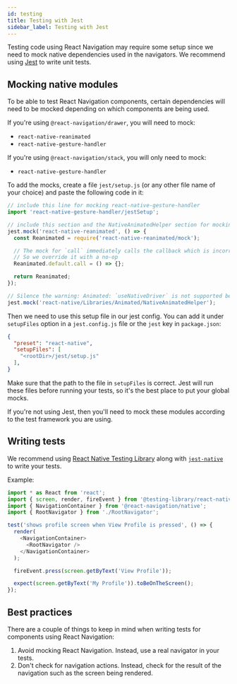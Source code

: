 ```yaml
---
id: testing
title: Testing with Jest
sidebar_label: Testing with Jest
---
```


Testing code using React Navigation may require some setup since we need to mock native dependencies used in the navigators. We recommend using [Jest](https://jestjs.io) to write unit tests.

## Mocking native modules

To be able to test React Navigation components, certain dependencies will need to be mocked depending on which components are being used.

If you're using `@react-navigation/drawer`, you will need to mock:

- `react-native-reanimated`
- `react-native-gesture-handler`

If you're using `@react-navigation/stack`, you will only need to mock:

- `react-native-gesture-handler`

To add the mocks, create a file `jest/setup.js` (or any other file name of your choice) and paste the following code in it:

```js
// include this line for mocking react-native-gesture-handler
import 'react-native-gesture-handler/jestSetup';

// include this section and the NativeAnimatedHelper section for mocking react-native-reanimated
jest.mock('react-native-reanimated', () => {
  const Reanimated = require('react-native-reanimated/mock');

  // The mock for `call` immediately calls the callback which is incorrect
  // So we override it with a no-op
  Reanimated.default.call = () => {};

  return Reanimated;
});

// Silence the warning: Animated: `useNativeDriver` is not supported because the native animated module is missing
jest.mock('react-native/Libraries/Animated/NativeAnimatedHelper');
```

Then we need to use this setup file in our jest config. You can add it under `setupFiles` option in a `jest.config.js` file or the `jest` key in `package.json`:

```json
{
  "preset": "react-native",
  "setupFiles": [
    "<rootDir>/jest/setup.js"
  ],
}
```

Make sure that the path to the file in `setupFiles` is correct. Jest will run these files before running your tests, so it's the best place to put your global mocks.

If you're not using Jest, then you'll need to mock these modules according to the test framework you are using.

## Writing tests

We recommend using [React Native Testing Library](https://callstack.github.io/react-native-testing-library/) along with [`jest-native`](https://github.com/testing-library/jest-native) to write your tests.

Example:

```js
import * as React from 'react';
import { screen, render, fireEvent } from '@testing-library/react-native';
import { NavigationContainer } from '@react-navigation/native';
import { RootNavigator } from './RootNavigator';

test('shows profile screen when View Profile is pressed', () => {
  render(
    <NavigationContainer>
      <RootNavigator />
    </NavigationContainer>
  );

  fireEvent.press(screen.getByText('View Profile'));

  expect(screen.getByText('My Profile')).toBeOnTheScreen();
});
```

## Best practices

There are a couple of things to keep in mind when writing tests for components using React Navigation:

1. Avoid mocking React Navigation. Instead, use a real navigator in your tests.
2. Don't check for navigation actions. Instead, check for the result of the navigation such as the screen being rendered.
